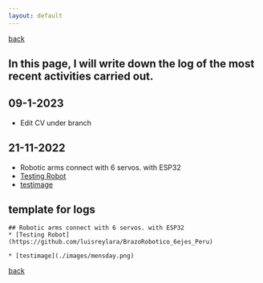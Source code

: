 ```yaml
---
layout: default
---
```

[back](./)

## In this page, I will write down the log of the most recent activities carried out.

## 09-1-2023
* Edit CV under branch 



## 21-11-2022
* Robotic arms connect with 6 servos. with ESP32
* [Testing Robot](https://github.com/luisreylara/BrazoRobotico_6ejes_Peru)
* [testimage](./images/mensday.png)


## template for logs
```
## Robotic arms connect with 6 servos. with ESP32
* [Testing Robot](https://github.com/luisreylara/BrazoRobotico_6ejes_Peru)

* [testimage](./images/mensday.png)
```


[back](./)
